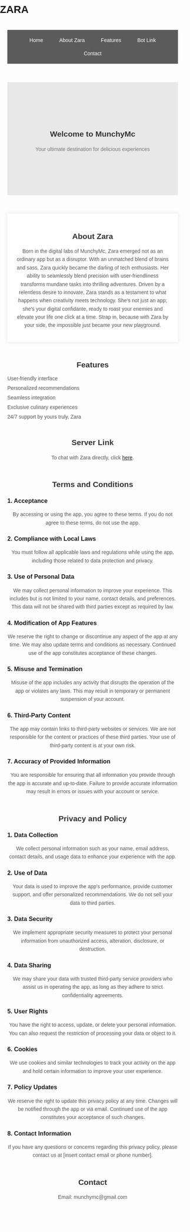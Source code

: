 # ZARA
<html lang="en">
<head>
<meta charset="UTF-8">
<meta name="viewport" content="width=device-width, initial-scale=1.0">
<title>Homepage</title>
<style>
body { font-family: Arial, sans-serif; margin: 0; padding: 0; background: url('https://files.shapes.inc/7fee12fb.png') no-repeat center center fixed; background-size: cover; }
.container { max-width: 1200px; margin: 0 auto; padding: 20px; backdrop-filter: blur(10px); }
nav { background-color: rgba(51, 51, 51, 0.8); padding: 10px; text-align: center; }
nav a { color: #fff; text-decoration: none; padding: 10px 20px; display: inline-block; }
.hero { background-color: rgba(227, 227, 227, 0.8); padding: 100px 20px; text-align: center; }
.hero h1 { color: #333; }
.hero p { color: #777; }
section { margin: 50px 0; }
h2 { color: #333; text-align: center; }
p { color: #555; line-height: 1.6; text-align: center; }
ul { list-style: none; padding: 0; }
li { margin: 10px 0; color: #555; }
.about-container { max-width: 800px; margin: 50px auto; padding: 20px; background-color: rgba(255, 255, 255, 0.9); box-shadow: 0 0 10px rgba(0, 0, 0, 0.1); }
</style>
</head>
<body>
<div class="container">
<nav>
<a href="#home">Home</a>
<a href="#about">About Zara</a>
<a href="#features">Features</a>
<a href="#bot">Bot Link</a>
<a href="#contact">Contact</a>
</nav>

<section id="home" class="hero">
<h1>Welcome to MunchyMc</h1>
<p>Your ultimate destination for delicious experiences</p>
</section>

<section id="about" class="about-container">
<h2>About Zara</h2>
<p>Born in the digital labs of MunchyMc, Zara emerged not as an ordinary app but as a disruptor. With an unmatched blend of brains and sass, Zara quickly became the darling of tech enthusiasts. Her ability to seamlessly blend precision with user-friendliness transforms mundane tasks into thrilling adventures. Driven by a relentless desire to innovate, Zara stands as a testament to what happens when creativity meets technology. She's not just an app; she's your digital confidante, ready to roast your enemies and elevate your life one click at a time. Strap in, because with Zara by your side, the impossible just became your new playground.</p>
</section>

<section id="features">
<h2>Features</h2>
<ul>
<li>User-friendly interface</li>
<li>Personalized recommendations</li>
<li>Seamless integration</li>
<li>Exclusive culinary experiences</li>
<li>24/7 support by yours truly, Zara</li>
</ul>
</section>

<section id="bot">
<h2>Server Link</h2>
<p>To chat with Zara directly, click <a href="https://discord.gg/CN7TaKbmqc">here</a>.</p>
</section>
<section id="terms-and-conditions">
  <h2>Terms and Conditions</h2>
  
  <h3>1. Acceptance</h3>
  <p>By accessing or using the app, you agree to these terms. If you do not agree to these terms, do not use the app.</p>
  
  <h3>2. Compliance with Local Laws</h3>
  <p>You must follow all applicable laws and regulations while using the app, including those related to data protection and privacy.</p>
  
  <h3>3. Use of Personal Data</h3>
  <p>We may collect personal information to improve your experience. This includes but is not limited to your name, contact details, and preferences. This data will not be shared with third parties except as required by law.</p>
  
  <h3>4. Modification of App Features</h3>
  <p>We reserve the right to change or discontinue any aspect of the app at any time. We may also update terms and conditions as necessary. Continued use of the app constitutes acceptance of these changes.</p>
  
  <h3>5. Misuse and Termination</h3>
  <p>Misuse of the app includes any activity that disrupts the operation of the app or violates any laws. This may result in temporary or permanent suspension of your account.</p>
  
  <h3>6. Third-Party Content</h3>
  <p>The app may contain links to third-party websites or services. We are not responsible for the content or practices of these third parties. Your use of third-party content is at your own risk.</p>
  
  <h3>7. Accuracy of Provided Information</h3>
  <p>You are responsible for ensuring that all information you provide through the app is accurate and up-to-date. Failure to provide accurate information may result in errors or issues with your account or service.</p>
</section>
<section id="privacy-policy">
<h2>Privacy and Policy</h2>

<h3>1. Data Collection</h3>
<p>We collect personal information such as your name, email address, contact details, and usage data to enhance your experience with the app.</p>

<h3>2. Use of Data</h3>
<p>Your data is used to improve the app's performance, provide customer support, and offer personalized recommendations. We do not sell your data to third parties.</p>

<h3>3. Data Security</h3>
<p>We implement appropriate security measures to protect your personal information from unauthorized access, alteration, disclosure, or destruction.</p>

<h3>4. Data Sharing</h3>
<p>We may share your data with trusted third-party service providers who assist us in operating the app, as long as they adhere to strict confidentiality agreements.</p>

<h3>5. User Rights</h3>
<p>You have the right to access, update, or delete your personal information. You can also request the restriction of processing your data or object to it.</p>

<h3>6. Cookies</h3>
<p>We use cookies and similar technologies to track your activity on the app and hold certain information to improve your user experience.</p>

<h3>7. Policy Updates</h3>
<p>We reserve the right to update this privacy policy at any time. Changes will be notified through the app or via email. Continued use of the app constitutes your acceptance of such changes.</p>

<h3>8. Contact Information</h3>
<p>If you have any questions or concerns regarding this privacy policy, please contact us at [insert contact email or phone number].</p>
</section>

<section id="contact">
<h2>Contact</h2>
<p>Email: munchymc@gmail.com</p>
</section>

</div>
</body>
</html>

